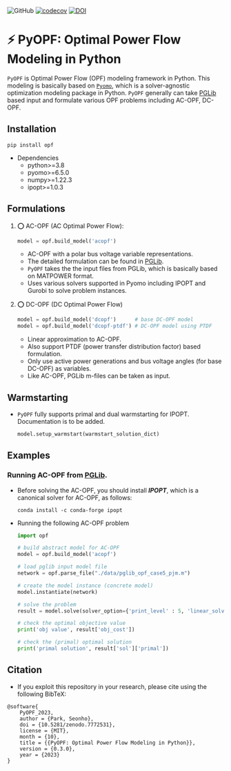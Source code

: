 ![GitHub](https://img.shields.io/github/license/seonho-park/PyOPF?label=license)
[![codecov](https://codecov.io/gh/seonho-park/PyOPF/branch/main/graph/badge.svg?token=QZTV5P31IC)](https://codecov.io/gh/seonho-park/PyOPF)
[![DOI](https://zenodo.org/badge/614393450.svg)](https://zenodo.org/badge/latestdoi/614393450)


# :zap: PyOPF: Optimal Power Flow Modeling in Python
`PyOPF` is Optimal Power Flow (OPF) modeling framework in Python. 
This modeling is basically based on [`Pyomo`](https://github.com/Pyomo/pyomo), which is a solver-agnostic optimization modeling package in Python. 
`PyOPF` generally can take [PGLib](https://github.com/power-grid-lib/pglib-opf) based input and formulate various OPF problems including AC-OPF, DC-OPF.


## Installation
```
pip install opf
```


* Dependencies
    + python>=3.8
    + pyomo>=6.5.0
    + numpy>=1.22.3
    + ipopt>=1.0.3


## Formulations
1. :o: AC-OPF (AC Optimal Power Flow): 
    ```python
    model = opf.build_model('acopf')
    ```
    - AC-OPF with a polar bus voltage variable representations.
    - The detailed formulation can be found in [PGLib](https://github.com/power-grid-lib/pglib-opf).
    - `PyOPF` takes the the input files from PGLib, which is basically based on MATPOWER format.
    - Uses various solvers supported in Pyomo including IPOPT and Gurobi to solve problem instances.

2. :o: DC-OPF (DC Optimal Power Flow)
    ```python
    model = opf.build_model('dcopf')      # base DC-OPF model
    model = opf.build_model('dcopf-ptdf') # DC-OPF model using PTDF
    ```
    - Linear approximation to AC-OPF.
    - Also support PTDF (power transfer distribution factor) based formulation.
    - Only use active power generations and bus voltage angles (for base DC-OPF) as variables.
    - Like AC-OPF, PGLib m-files can be taken as input.

## Warmstarting
* `PyOPF` fully supports primal and dual warmstarting for IPOPT. Documentation is to be added.
    ```python
    model.setup_warmstart(warmstart_solution_dict) 
    ```


## Examples
### Running AC-OPF from [PGLib](https://github.com/power-grid-lib/pglib-opf).
- Before solving the AC-OPF, you should install ***IPOPT***, which is a canonical solver for AC-OPF, as follows:
    ```
    conda install -c conda-forge ipopt
    ```

- Running the following AC-OPF problem
    ```python
    import opf

    # build abstract model for AC-OPF
    model = opf.build_model('acopf')

    # load pglib input model file
    network = opf.parse_file("./data/pglib_opf_case5_pjm.m")

    # create the model instance (concrete model)
    model.instantiate(network)

    # solve the problem
    result = model.solve(solver_option={'print_level' : 5, 'linear_solver': 'ma27'}, tee=True)

    # check the optimal objective value
    print('obj value', result['obj_cost'])

    # check the (primal) optimal solution
    print('primal solution', result['sol']['primal'])
    ```


## Citation
- If you exploit this repository in your research, please cite using the following BibTeX:

```
@software{
    PyOPF_2023,
    author = {Park, Seonho},
    doi = {10.5281/zenodo.7772531},
    license = {MIT},
    month = {10},
    title = {{PyOPF: Optimal Power Flow Modeling in Python}},
    version = {0.3.0},
    year = {2023}
}
```